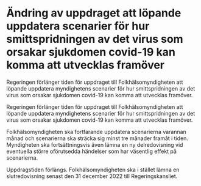 # Ändring av uppdraget att löpande uppdatera scenarier för hur smittspridningen av det virus som orsakar sjukdomen covid-19 kan komma att utvecklas framöver

Regeringen förlänger tiden för uppdraget till Folkhälsomyndigheten att löpande uppdatera myndighetens scenarier för hur smittspridningen av det virus som orsakar sjukdomen covid-19 kan komma att utvecklas framöver.

Regeringen förlänger tiden för uppdraget till Folkhälsomyndigheten att löpande uppdatera myndighetens scenarier för hur smittspridningen av det virus som orsakar sjukdomen covid-19 kan komma att utvecklas framöver.

Folkhälsomyndigheten ska fortfarande uppdatera scenarierna varannan månad och scenarierna ska sträcka sig minst tre månader framåt i tiden. Myndigheten ska fortsättningsvis även lämna en ny delredovisning vid eventuella större oförutsedda händelser som har väsentlig effekt på scenarierna.

Uppdragstiden förlängs. Folkhälsomyndigheten ska i stället lämna en slutredovisning senast den 31 december 2022 till Regeringskansliet.
